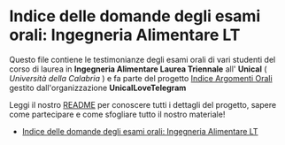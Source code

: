 # Indice delle domande degli esami orali: Ingegneria Alimentare LT

Questo file contiene le testimonianze degli esami orali di vari studenti del corso di laurea in **Ingegneria Alimentare Laurea Triennale** all' **Unical** ( *Università della Calabria* ) e fa parte del progetto [Indice Argomenti Orali](https://github.com/UnicalLoveTelegram/IndiceArgomentiOrale) gestito dall'organizzazione **UnicalLoveTelegram**

Leggi il nostro [README](https://github.com/UnicalLoveTelegram/IndiceArgomentiOrale/blob/main/README.md) per conoscere tutti i dettagli del progetto, sapere come partecipare e come sfogliare tutto il nostro materiale!

- [Indice delle domande degli esami orali: Ingegneria Alimentare LT](#indice-delle-domande-degli-esami-orali-ingegneria-alimentare-lt)
